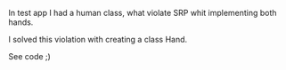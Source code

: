 In test app I had a human class, what violate SRP whit implementing both hands.

I solved this violation with creating a class Hand.

See code ;)